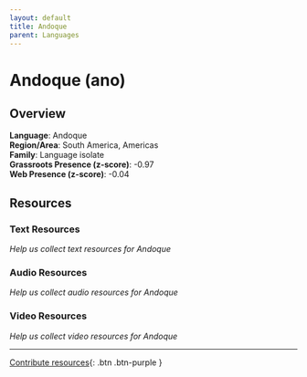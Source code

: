 ```yaml
---
layout: default
title: Andoque
parent: Languages
---
```


# Andoque (ano)

## Overview

**Language**: Andoque  
**Region/Area**: South America, Americas  
**Family**: Language isolate  
**Grassroots Presence (z-score)**: -0.97  
**Web Presence (z-score)**: -0.04  

## Resources

### Text Resources
*Help us collect text resources for Andoque*

### Audio Resources
*Help us collect audio resources for Andoque*

### Video Resources
*Help us collect video resources for Andoque*

---

[Contribute resources](https://forms.office.com/e/1SfLJx3u1r){: .btn .btn-purple }
